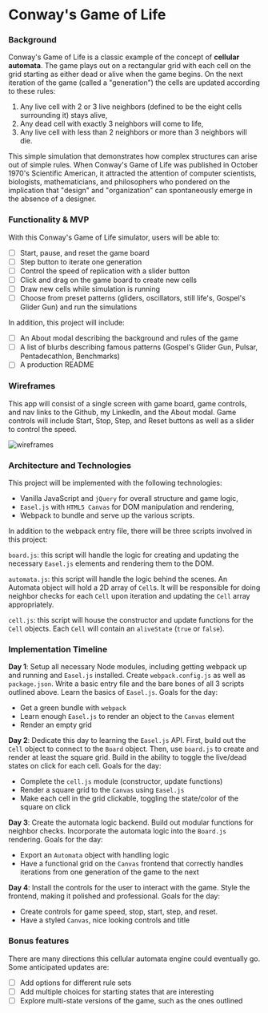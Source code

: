 # Conway's Game of Life

### Background

Conway's Game of Life is a classic example of the concept of **cellular automata**.  The game plays out on a rectangular grid with each cell on the grid starting as either dead or alive when the game begins. On the next iteration of the game (called a "generation") the cells are updated according to these rules:


1) Any live cell with 2 or 3 live neighbors (defined to be the eight cells surrounding it) stays alive,
2) Any dead cell with exactly 3 neighbors will come to life,
3) Any live cell with less than 2 neighbors or more than 3 neighbors will die.


This simple simulation that demonstrates how complex structures can arise out of simple rules. When Conway's Game of Life was published in October 1970's Scientific American, it attracted the attention of computer scientists, biologists, mathematicians, and philosophers who pondered on the implication that "design" and "organization" can spontaneously emerge in the absence of a designer.

### Functionality & MVP  

With this Conway's Game of Life simulator, users will be able to:

- [ ] Start, pause, and reset the game board
- [ ] Step button to iterate one generation
- [ ] Control the speed of replication with a slider button
- [ ] Click and drag on the game board to create new cells
- [ ] Draw new cells while simulation is running
- [ ] Choose from preset patterns (gliders, oscillators, still life's, Gospel's Glider Gun) and run the simulations

In addition, this project will include:

- [ ] An About modal describing the background and rules of the game
- [ ] A list of blurbs describing famous patterns (Gospel's Glider Gun, Pulsar, Pentadecathlon, Benchmarks)
- [ ] A production README

### Wireframes

This app will consist of a single screen with game board, game controls, and nav links to the Github, my LinkedIn,
and the About modal.  Game controls will include Start, Stop, Step, and Reset buttons as well as a slider to control the speed.

![wireframes](https://github.com/appacademy/ny-portfolio-curriculum/blob/master/javascript-project/js-proposal-wireframe.jpg)

### Architecture and Technologies

This project will be implemented with the following technologies:

- Vanilla JavaScript and `jQuery` for overall structure and game logic,
- `Easel.js` with `HTML5 Canvas` for DOM manipulation and rendering,
- Webpack to bundle and serve up the various scripts.

In addition to the webpack entry file, there will be three scripts involved in this project:

`board.js`: this script will handle the logic for creating and updating the necessary `Easel.js` elements and rendering them to the DOM.

`automata.js`: this script will handle the logic behind the scenes.  An Automata object will hold a 2D array of `Cell`s.  It will be responsible for doing neighbor checks for each `Cell` upon iteration and updating the `Cell` array appropriately.

`cell.js`: this script will house the constructor and update functions for the `Cell` objects.  Each `Cell` will contain an `aliveState` (`true` or `false`).

### Implementation Timeline

**Day 1**: Setup all necessary Node modules, including getting webpack up and running and `Easel.js` installed.  Create `webpack.config.js` as well as `package.json`.  Write a basic entry file and the bare bones of all 3 scripts outlined above.  Learn the basics of `Easel.js`.  Goals for the day:

- Get a green bundle with `webpack`
- Learn enough `Easel.js` to render an object to the `Canvas` element
- Render an empty grid

**Day 2**: Dedicate this day to learning the `Easel.js` API.  First, build out the `Cell` object to connect to the `Board` object. Then, use `board.js` to create and render at least the square grid. Build in the ability to toggle the live/dead states on click for each cell.  Goals for the day:

- Complete the `cell.js` module (constructor, update functions)
- Render a square grid to the `Canvas` using `Easel.js`
- Make each cell in the grid clickable, toggling the state/color of the square on click


**Day 3**: Create the automata logic backend.  Build out modular functions for neighbor checks. Incorporate the automata logic into the `Board.js` rendering.  Goals for the day:

- Export an `Automata` object with handling logic
- Have a functional grid on the `Canvas` frontend that correctly handles iterations from one generation of the game to the next


**Day 4**: Install the controls for the user to interact with the game.  Style the frontend, making it polished and professional.  Goals for the day:

- Create controls for game speed, stop, start, step, and reset.
- Have a styled `Canvas`, nice looking controls and title

### Bonus features

There are many directions this cellular automata engine could eventually go.  Some anticipated updates are:

- [ ] Add options for different rule sets
- [ ] Add multiple choices for starting states that are interesting
- [ ] Explore multi-state versions of the game, such as the ones outlined

